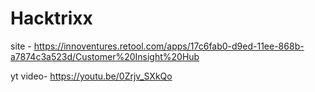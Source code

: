 # Hacktrixx


site - https://innoventures.retool.com/apps/17c6fab0-d9ed-11ee-868b-a7874c3a523d/Customer%20Insight%20Hub


yt video- https://youtu.be/0Zrjv_SXkQo
